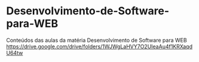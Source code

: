 # Desenvolvimento-de-Software-para-WEB
Conteúdos das aulas da matéria Desenvolvimento de Software para WEB
https://drive.google.com/drive/folders/1WJWgLaHVY7O2UIeaAu4f1KRXaqdU64tw
